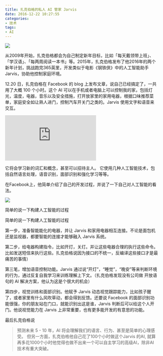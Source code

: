 ```yaml
---
title: 扎克伯格的私人 AI 管家 Jarvis
date: 2016-12-22 10:27:55
categories: 
- 技术
tags: 
- AI
---
```


![](http://pics.naaln.com/blog/2019-01-14-032339.jpg)

从2009年开始，扎克伯格都会为自己制定新年目标，比如「每天戴领带上班」、「学汉语」、「每两周阅读一本书」等。2015年，扎克伯格发布了他2016年的两个新年计划，挑战跑完365英里，开发类似于电影《钢铁侠》中的人工智能助手Jarvis，协助他控制家庭环境。

12.20 日，扎克伯格在 Facebook 的 blog 上发布文章，说自己已经搞定了，一共用了大概 100 个小时。这个 AI 可以在手机或者电脑上可以控制我的家，包括灯光，温度，电器，音乐以及安全措施，打开放家里的家用电器，根据口味推荐菜单，家庭安全如让熟人进门，控制汽车开关门之类的。Jarvis 使用文字和语音来交互。

<iframe frameborder="0" src="https://v.qq.com/iframe/player.html?vid=h0357duwe71&tiny=0&auto=0" allowfullscreen></iframe>

它将会学习新的词汇和概念，甚至可以招待主人。 它使用几种人工智能技术，包括自然语言处理，语音识别，面部识别和强化学习等等。

在Facebook上，他简单介绍了自己的开发过程，并说了一下自己对人工智能的看法。

![](http://pics.naaln.com/blog/2019-01-14-032340.jpg)

简单的说一下构建人工智能的过程

简单的说一下构建人工智能的过程

第一步，准备智能能化的电器，并让 Jarvis 和家用电器相互连接。不论是面包机还是监视器，都要智能的连接才能够融入 Jarvis 系统。

第二步，给电器构建指令，比如开灯，关灯。并让这些电器合理的执行这些命令。比如发送短信来执行这些。扎克伯格说因为接口的不统一，反编译这些接口才是最痛苦的事情）

第三笔，增加语音控制功能。Jarvis 通过说“开灯”，“睡觉”，“晚安”等来判断环境的行为，通过反复自我学习来训练理解上下文。（扎克伯格发现没有公司做 开放语句的 AI 解决方案，他认为这是个很大的机会）

第四步，视觉训练和面部识别。他赋予 Jarvis 动态视觉跟踪能力，比如孩子醒了，或者家里有什么风吹草动，都会得到反馈。还要说 Facebook 的面部识别功能很强，你的朋友站在门口，就能识别出这是谁，Jarvis 判断后可以给这个人开门。他说视觉能力在 Jarvis 上非常重要，也有更多能开发的有意思的功能。

最后扎克伯格说

> 预测未来 5 - 10 年，AI 将会理解我们的语言、行为、甚至是简单的心理感受。
但另一方面，扎克伯格他自己花了100个小时做这个Jarvis 的AI, 就算再多花1000个小时他觉得也做不出来一个可以自主学习的高级AI，除非AI技术有重大突破。

